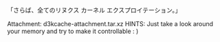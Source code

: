 「さらば、全てのリヌクス カーネル エクスプロイテーション。」

Attachment:
d3kcache-attachment.tar.xz
HINTS:
Just take a look around your memory and try to make it controllable : )
